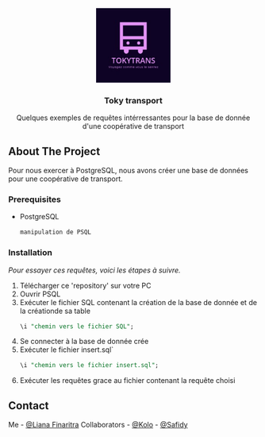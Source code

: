 <div id="top"></div>

<div align="center">
  <a href="https://github.com/othneildrew/Best-README-Template">
    <img src="images/logoToky.jpg" alt="Logo" width="150" height="150">
  </a>

  <h3 align="center">Toky transport</h3>

  <p align="center">
    Quelques exemples de requêtes intérressantes pour la base de donnée d'une coopérative de transport
  </p>
</div>

<!-- ABOUT THE PROJECT -->
## About The Project

Pour nous exercer à PostgreSQL, nous avons créer une base de données pour une coopérative de transport.

### Prerequisites

* PostgreSQL
  ```sh
  manipulation de PSQL
  ```

### Installation

_Pour essayer ces requêtes, voici les étapes à suivre._

1. Télécharger ce 'repository' sur votre PC
2. Ouvrir PSQL
3. Exécuter le fichier SQL contenant la création de la base de donnée et de la créationde sa table
   ```sql
   \i "chemin vers le fichier SQL";
   ```
4. Se connecter à la base de donnée crée
5. Exécuter le fichier insert.sql`
   ```sql
   \i "chemin vers le fichier insert.sql";
6. Exécuter les requêtes grace au fichier contenant la requête choisi

<!-- CONTACT -->
## Contact

Me - [@Liana Finaritra](https://www.facebook.com/Liana.Finaritra.9)
Collaborators - [@Kolo](https://www.facebook.com/profile.php?id=100030673515428) - [@Safidy](https://www.facebook.com/safidy.randriantseheno.1)
